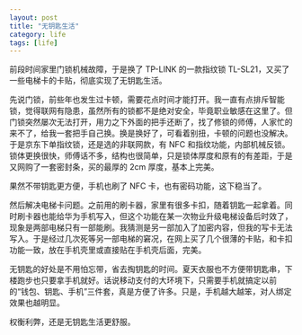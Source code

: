 ```yaml
---
layout: post
title: "无钥匙生活"
category: life
tags: [life]
---
```


前段时间家里门锁机械故障，于是换了 TP-LINK 的一款指纹锁 TL-SL21，又买了一些电梯卡的卡贴，彻底实现了无钥匙生活。

先说门锁，前些年也发生过卡顿，需要花点时间才能打开。我一直有点排斥智能锁，觉得联网有隐患，虽然所有的锁都不是绝对安全，毕竟职业敏感在这里了。但门锁突然屡次无法打开，用力之下外面的把手还断了，找了修锁的师傅，人家忙的来不了，给我一套把手自己换。换是换好了，可看着别扭，卡顿的问题也没解决。于是京东下单指纹锁，还是选的非联网款，有 NFC 和指纹功能，内部机械反锁。锁体更换很快，师傅话不多，结构也很简单，只是锁体厚度和原有的有差距，于是又网购了一套密封条，买的最厚的 2cm 厚度，基本上完美。

果然不带钥匙更方便，手机也刷了 NFC 卡，也有密码功能，这下稳当了。

然后解决电梯卡问题。之前用的刷卡器，家里有很多卡扣，随着钥匙一起拿着。同时刷卡器也能给华为手机写入，但这个功能在某一次物业升级电梯设备后时效了，现象是两部电梯只有一部能刷。我猜测是另一部加入了加密内容，但我的写卡无法写入。于是经过几次死等另一部电梯的窘况，在网上买了几个很薄的卡贴，和卡扣功能一致，放在手机壳里或直接贴在手机壳后面，完美。

无钥匙的好处是不用怕忘带，省去掏钥匙的时间。夏天衣服也不方便带钥匙串，下楼跑步也只要拿手机就好。话说移动支付的大环境下，只需要手机就搞定以前的“钱包、钥匙、手机”三件套，真是方便了许多。只是，手机越大越笨，对人绑定效果也越明显。

权衡利弊，还是无钥匙生活更舒服。